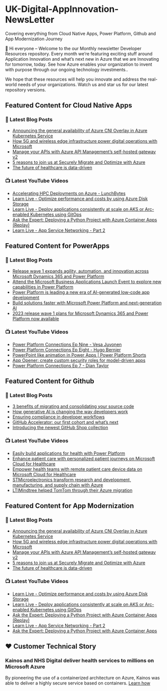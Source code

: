 # UK-Digital-AppInnovation-NewsLetter

Covering everything from Cloud Native Apps, Power Platform, Github and App Modernization Journey

👋 Hi everyone – Welcome to the our Monthly newsletter Developer Resources repository. Every month we’re featuring exciting stuff around Application Innovation and what’s next new in Azure that we are Innovating for tomorrow, today. See how Azure enables your organization to invent with purpose through our ongoing technology investments..


We hope that these resources will help you innovate and address the real-world needs of your organizations. Watch us and star us for our latest repository versions.

## Featured Content for Cloud Native Apps


### 📝 Latest Blog Posts

    
<!-- BLOGCNA:START -->
- [Announcing the general availability of Azure CNI Overlay in Azure Kubernetes Service](https://azure.microsoft.com/blog/announcing-the-general-availability-of-azure-cni-overlay-in-azure-kubernetes-service/)
- [How 5G and wireless edge infrastructure power digital operations with Microsoft](https://azure.microsoft.com/blog/how-5g-and-wireless-edge-infrastructure-power-digital-operations-with-microsoft/)
- [Manage your APIs with Azure API Management’s self-hosted gateway v2](https://azure.microsoft.com/blog/manage-your-apis-with-azure-api-management-s-selfhosted-gateway-v2/)
- [5 reasons to join us at Securely Migrate and Optimize with Azure](https://azure.microsoft.com/blog/5-reasons-to-join-us-at-securely-migrate-and-optimize-with-azure/)
- [The future of healthcare is data-driven](https://azure.microsoft.com/blog/the-future-of-healthcare-is-datadriven/)
<!-- BLOGCNA:END -->

### 📺 Latest YouTube Videos

 
<!-- YOUTUBECNA:START -->
- [Accelerating HPC Deployments on Azure - LunchBytes](https://www.youtube.com/watch?v=6P_nKDfgj14)
- [Learn Live - Optimize performance and costs by using Azure Disk Storage](https://www.youtube.com/watch?v=UGyfQwKl2Dc)
- [Learn Live - Deploy applications consistently at scale on AKS or Arc-enabled Kubernetes using GitOps](https://www.youtube.com/watch?v=Vsjwq798AZg)
- [Ask the Expert: Deploying a Python Project with Azure Container Apps &lpar;Replay&rpar;](https://www.youtube.com/watch?v=3qbIhAneVyc)
- [Learn Live - App Service Networking - Part 2](https://www.youtube.com/watch?v=ixHx2C_XdxE)
<!-- YOUTUBECNA:END -->

##  Featured Content for PowerApps
### 📝 Latest Blog Posts
<!-- BLOGPOWER:START -->
- [Release wave 1 expands agility, automation, and innovation across Microsoft Dynamics 365 and Power Platform](https://cloudblogs.microsoft.com/dynamics365/bdm/2023/04/04/release-wave-1-expands-agility-automation-and-innovation-across-microsoft-dynamics-365-and-power-platform/)
- [Attend the Microsoft Business Applications Launch Event to explore new capabilities in Power Platform](https://cloudblogs.microsoft.com/powerplatform/2023/03/22/attend-the-microsoft-business-applications-launch-event-to-explore-new-capabilities-in-power-platform/)
- [Power Platform is leading a new era of AI-generated low-code app development](https://cloudblogs.microsoft.com/powerplatform/2023/03/16/power-platform-is-leading-a-new-era-of-ai-generated-low-code-app-development/)
- [Build solutions faster with Microsoft Power Platform and next-generation AI](https://cloudblogs.microsoft.com/powerplatform/2023/03/06/build-solutions-faster-with-microsoft-power-platform-and-next-generation-ai/)
- [2023 release wave 1 plans for Microsoft Dynamics 365 and Power Platform now available](https://cloudblogs.microsoft.com/dynamics365/bdm/2023/01/25/2023-release-wave-1-plans-for-microsoft-dynamics-365-and-power-platform-now-available/)
<!-- BLOGPOWER:END -->
 ### 📺 Latest YouTube Videos
    
<!-- YOUTUBEPOWER:START -->
- [Power Platform Connections Ep Nine - Vesa Juvonen](https://www.youtube.com/watch?v=Qg4ZetD9iwM)
- [Power Platform Connections Ep Eight - Hugo Bernier](https://www.youtube.com/watch?v=HuKLj12NMk0)
- [PowerPoint like animation in Power Apps | Power Platform Shorts](https://www.youtube.com/watch?v=MOo3-lDS17w)
- [App Opener: create custom security roles for model-driven apps](https://www.youtube.com/watch?v=qkGxlW9_Huo)
- [Power Platform Connections Ep 7 - Dian Taylor](https://www.youtube.com/watch?v=5GEEhSSgMDo)
<!-- YOUTUBEPOWER:END -->

##  Featured Content for Github
### 📝 Latest Blog Posts
<!-- BLOGGITHUB:START -->
- [3 benefits of migrating and consolidating your source code](https://github.blog/2023-04-14-3-benefits-of-migrating-and-consolidating-your-source-code/)
- [How generative AI is changing the way developers work](https://github.blog/2023-04-14-how-generative-ai-is-changing-the-way-developers-work/)
- [Ensuring compliance in developer workflows](https://github.blog/2023-04-13-ensuring-compliance-in-developer-workflows/)
- [GitHub Accelerator: our first cohort and what&#8217;s next](https://github.blog/2023-04-12-github-accelerator-our-first-cohort-and-whats-next/)
- [Introducing the newest GitHub Shop collection](https://github.blog/2023-04-11-introducing-the-newest-github-shop-collection/)
<!-- BLOGGITHUB:END -->
### 📺 Latest YouTube Videos
<!-- YOUTUBEGITHUB:START -->
- [Easily build applications for health with Power Platform](https://www.youtube.com/watch?v=y82glsOyWgs)
- [Enhance patient care with personalized patient journeys on Microsoft Cloud for Healthcare](https://www.youtube.com/watch?v=OWMBCSi-iA8)
- [Empower health teams with remote patient care device data on Microsoft Cloud for Healthcare](https://www.youtube.com/watch?v=4VyNmawbqcM)
- [STMicroelectronics transform research and development, manufacturing, and supply chain with Azure](https://www.youtube.com/watch?v=DhlIu_yN89g)
- [LTIMindtree helped TomTom through their Azure migration](https://www.youtube.com/watch?v=wWTNywy61-k)
<!-- YOUTUBEGITHUB:END -->
##  Featured Content for App Modernization
### 📝 Latest Blog Posts
<!-- BLOGAPPMOD:START -->
- [Announcing the general availability of Azure CNI Overlay in Azure Kubernetes Service](https://azure.microsoft.com/blog/announcing-the-general-availability-of-azure-cni-overlay-in-azure-kubernetes-service/)
- [How 5G and wireless edge infrastructure power digital operations with Microsoft](https://azure.microsoft.com/blog/how-5g-and-wireless-edge-infrastructure-power-digital-operations-with-microsoft/)
- [Manage your APIs with Azure API Management’s self-hosted gateway v2](https://azure.microsoft.com/blog/manage-your-apis-with-azure-api-management-s-selfhosted-gateway-v2/)
- [5 reasons to join us at Securely Migrate and Optimize with Azure](https://azure.microsoft.com/blog/5-reasons-to-join-us-at-securely-migrate-and-optimize-with-azure/)
- [The future of healthcare is data-driven](https://azure.microsoft.com/blog/the-future-of-healthcare-is-datadriven/)
<!-- BLOGAPPMOD:END -->
### 📺 Latest YouTube Videos
<!-- YOUTUBEAPPMOD:START -->
- [Learn Live - Optimize performance and costs by using Azure Disk Storage](https://www.youtube.com/watch?v=UGyfQwKl2Dc)
- [Learn Live - Deploy applications consistently at scale on AKS or Arc-enabled Kubernetes using GitOps](https://www.youtube.com/watch?v=Vsjwq798AZg)
- [Ask the Expert: Deploying a Python Project with Azure Container Apps &lpar;Replay&rpar;](https://www.youtube.com/watch?v=3qbIhAneVyc)
- [Learn Live - App Service Networking - Part 2](https://www.youtube.com/watch?v=ixHx2C_XdxE)
- [Ask the Expert: Deploying a Python Project with Azure Container Apps](https://www.youtube.com/watch?v=8JwyQ6hb2Xc)
<!-- YOUTUBEAPPMOD:END -->


## ♥️ Customer Technical Story 

### Kainos and NHS Digital deliver health services to millions on Microsoft Azure

By pioneering the use of a containerized architecture on Azure, Kainos was able to deliver a highly secure service based on containers. [Learn how](https://customers.microsoft.com/en-us/story/1368348549535774520-kainos-and-nhs-digital-deliver-health-services-to-millions-on-microsoft-azure)

